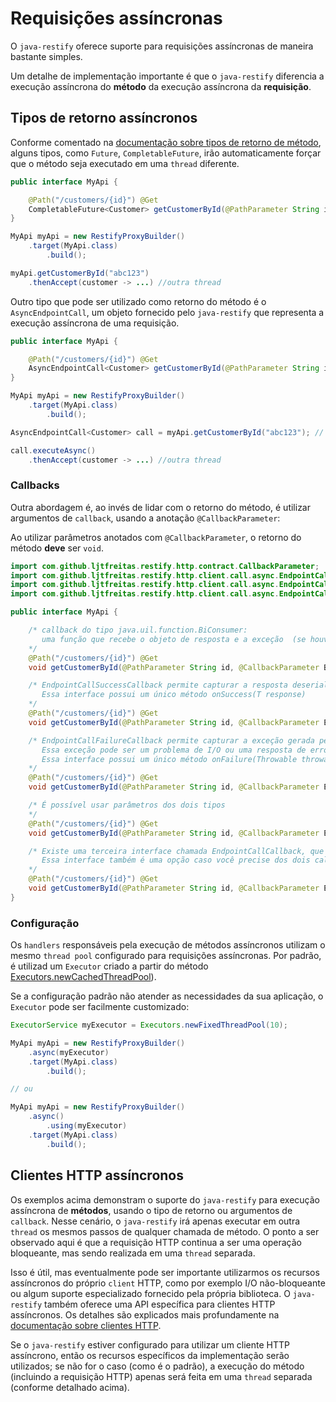 # Requisições assíncronas

O `java-restify` oferece suporte para requisições assíncronas de maneira bastante simples.

Um detalhe de implementação importante é que o `java-restify` diferencia a execução assíncrona do **método** da execução assíncrona da **requisição**.

## Tipos de retorno assíncronos

Conforme comentado na [documentação sobre tipos de retorno de método](../method-return/default-types), alguns tipos, como `Future`, `CompletableFuture`, irão automaticamente forçar que o método seja executado em uma `thread` diferente.

```java
public interface MyApi {

    @Path("/customers/{id}") @Get
    CompletableFuture<Customer> getCustomerById(@PathParameter String id);
}

MyApi myApi = new RestifyProxyBuilder()
    .target(MyApi.class)
        .build();

myApi.getCustomerById("abc123")
    .thenAccept(customer -> ...) //outra thread
```

Outro tipo que pode ser utilizado como retorno do método é o `AsyncEndpointCall`, um objeto fornecido pelo  `java-restify` que representa a execução assíncrona de uma requisição.

```java
public interface MyApi {

    @Path("/customers/{id}") @Get
    AsyncEndpointCall<Customer> getCustomerById(@PathParameter String id);
}

MyApi myApi = new RestifyProxyBuilder()
    .target(MyApi.class)
        .build();

AsyncEndpointCall<Customer> call = myApi.getCustomerById("abc123"); // lazy - a requisição ainda não foi realizada

call.executeAsync()
    .thenAccept(customer -> ...) //outra thread
```

### Callbacks

Outra abordagem é, ao invés de lidar com o retorno do método, é utilizar argumentos de `callback`, usando a anotação `@CallbackParameter`:

Ao utilizar parâmetros anotados com `@CallbackParameter`, o retorno do método **deve** ser `void`.

```java
import com.github.ljtfreitas.restify.http.contract.CallbackParameter;
import com.github.ljtfreitas.restify.http.client.call.async.EndpointCallSuccessCallback;
import com.github.ljtfreitas.restify.http.client.call.async.EndpointCallFailureCallback;
import com.github.ljtfreitas.restify.http.client.call.async.EndpointCallCallback;

public interface MyApi {

    /* callback do tipo java.uil.function.BiConsumer: 
       uma função que recebe o objeto de resposta e a exceção  (se houver)
    */
    @Path("/customers/{id}") @Get
    void getCustomerById(@PathParameter String id, @CallbackParameter BiConsumer<Customer, Throwable> callback);

    /* EndpointCallSuccessCallback permite capturar a resposta deserializada como um objeto.
       Essa interface possui um único método onSuccess(T response) 
    */
    @Path("/customers/{id}") @Get
    void getCustomerById(@PathParameter String id, @CallbackParameter EndpointCallSuccessCallback<Customer> success);

    /* EndpointCallFailureCallback permite capturar a exceção gerada pela requisição HTTP, se houver.
       Essa exceção pode ser um problema de I/O ou uma resposta de erro (4xx, 5xx)
       Essa interface possui um único método onFailure(Throwable throwable):
    */
    @Path("/customers/{id}") @Get
    void getCustomerById(@PathParameter String id, @CallbackParameter EndpointCallFailureCallback failure);

    /* É possível usar parâmetros dos dois tipos
    */
    @Path("/customers/{id}") @Get
    void getCustomerById(@PathParameter String id, @CallbackParameter EndpointCallSuccessCallback<Customer> success, @CallbackParameter EndpointCallFailureCallback failure);

    /* Existe uma terceira interface chamada EndpointCallCallback, que extende EndpointCallSuccessCallback e EndpointCallFailureCallback.
       Essa interface também é uma opção caso você precise dos dois callbacks (sucesso e falha)
    */
    @Path("/customers/{id}") @Get
    void getCustomerById(@PathParameter String id, @CallbackParameter EndpointCallCallback<Customer> callback);
}
```

### Configuração

Os `handlers` responsáveis pela execução de métodos assíncronos utilizam o mesmo `thread pool` configurado para requisições assíncronas. Por padrão, é utilizad um `Executor` criado a partir do método [Executors.newCachedThreadPool](https://docs.oracle.com/javase/8/docs/api/java/util/concurrent/Executors.html#newCachedThreadPool--)).

Se a configuração padrão não atender as necessidades da sua aplicação, o `Executor` pode ser facilmente customizado:

```java
ExecutorService myExecutor = Executors.newFixedThreadPool(10);

MyApi myApi = new RestifyProxyBuilder()
    .async(myExecutor)
    .target(MyApi.class)
        .build();

// ou

MyApi myApi = new RestifyProxyBuilder()
    .async()
        .using(myExecutor)
    .target(MyApi.class)
        .build();
```

## Clientes HTTP assíncronos

Os exemplos acima demonstram o suporte do `java-restify` para execução assíncrona de **métodos**, usando o tipo de retorno ou argumentos de `callback`. Nesse cenário, o `java-restify` irá apenas executar em outra `thread` os mesmos passos de qualquer chamada de método. O ponto a ser observado aqui é que a requisição HTTP continua a ser uma operação bloqueante, mas sendo realizada em uma `thread` separada.

Isso é útil, mas eventualmente pode ser importante utilizarmos os recursos assíncronos do próprio `client` HTTP, como por exemplo I/O não-bloqueante ou algum suporte especializado fornecido pela própria biblioteca. O `java-restify` também oferece uma API específica para clientes HTTP assíncronos. Os detalhes são explicados mais profundamente na [documentação sobre clientes HTTP](../http-clients/async.md).

Se o `java-restify` estiver configurado para utilizar um cliente HTTP assíncrono, então os recursos específicos da implementação serão utilizados; se não for o caso (como é o padrão), a execução do método (incluindo a requisição HTTP) apenas será feita em uma `thread` separada (conforme detalhado acima).